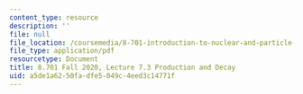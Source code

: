 ```yaml
---
content_type: resource
description: ''
file: null
file_location: /coursemedia/8-701-introduction-to-nuclear-and-particle-physics-fall-2020/a5de1a6250fadfe5049c4eed3c14771f_MIT8_701f20_lec7.3.pdf
file_type: application/pdf
resourcetype: Document
title: 8.701 Fall 2020, Lecture 7.3 Production and Decay
uid: a5de1a62-50fa-dfe5-049c-4eed3c14771f
---
```

